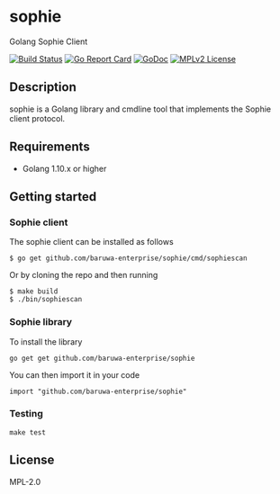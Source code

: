# sophie

Golang Sophie Client

[![Build Status](https://travis-ci.org/baruwa-enterprise/sophie.svg?branch=master)](https://travis-ci.org/baruwa-enterprise/sophie)
[![Go Report Card](https://goreportcard.com/badge/github.com/baruwa-enterprise/sophie)](https://goreportcard.com/report/github.com/baruwa-enterprise/sophie)
[![GoDoc](https://godoc.org/github.com/baruwa-enterprise/sophie?status.svg)](https://godoc.org/github.com/baruwa-enterprise/sophie)
[![MPLv2 License](https://img.shields.io/badge/license-MPLv2-blue.svg?style=flat-square)](https://www.mozilla.org/MPL/2.0/)

## Description

sophie is a Golang library and cmdline tool that implements the
Sophie client protocol.

## Requirements

* Golang 1.10.x or higher

## Getting started

### Sophie client

The sophie client can be installed as follows

```console
$ go get github.com/baruwa-enterprise/sophie/cmd/sophiescan
```

Or by cloning the repo and then running

```console
$ make build
$ ./bin/sophiescan
```

### Sophie library

To install the library

```console
go get get github.com/baruwa-enterprise/sophie
```

You can then import it in your code

```golang
import "github.com/baruwa-enterprise/sophie"
```

### Testing

``make test``

## License

MPL-2.0
